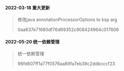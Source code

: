 #### 2022-03-18 重大更新

> 修改java annotationProcessorOptions to ksp arg
>
> 0aa637e71680df76d69352c908424964c017606

#### 2022-05-20 统一依赖管理

> 统一依赖管理
>
> 96fd607ff1a77f0576aa89fa7eb39c2ddbcccf23
